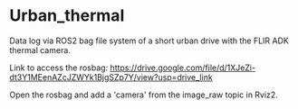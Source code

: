 # Urban_thermal
Data log via ROS2 bag file system of a short urban drive with the FLIR ADK thermal camera.

Link to access the rosbag:
https://drive.google.com/file/d/1XJeZi-dt3Y1MEenAZcJZWYk1BjgSZp7Y/view?usp=drive_link

Open the rosbag and add a 'camera' from the image_raw topic in Rviz2.
